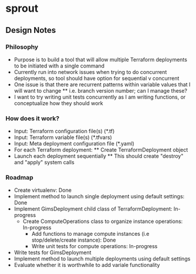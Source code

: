 # sprout

## Design Notes

### Philosophy
* Purpose is to build a tool that will allow multiple Terraform deployments to be initiated with a single command
* Currently run into network issues when trying to do concurrent deployments, so tool should have option for sequential v concurrent
* One issue is that there are recurrent patterns within variable values that I will want to change
** i.e. branch version number; can I manage these?
* I want to try writing unit tests concurrently as I am writing functions, or conceptualize how they should work

### How does it work?
* Input: Terraform configuration file(s) (*.tf)
* Input: Terraform variable file(s) (*.tfvars)
* Input: Meta deployment configuration file (*.yaml)
* For each Terraform deployment:
** Create TerraformDeployment object
* Launch each deployment sequentially
** This should create "destroy" and "apply" system calls

### Roadmap
* Create virtualenv: Done
* Implement method to launch single deployment using default settings: Done
* Implement GimsDeployment child class of TerraformDeployment: In-progress
  * Create ComputeOperations class to organize instance operations: In-progress
    * Add functions to manage compute instances (i.e stop/delete/create instance): Done
    * Write unit tests for compute operations: In-progress
* Write tests for GimsDeployment
* Implement method to launch multiple deployments using default settings
* Evaluate whether it is worthwhile to add variale functionality
